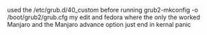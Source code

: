 used the /etc/grub.d/40_custom before running
grub2-mkconfig -o /boot/grub2/grub.cfg
my edit and fedora where the only the worked
Manjaro and the Manjaro advance option just end in kernal panic
